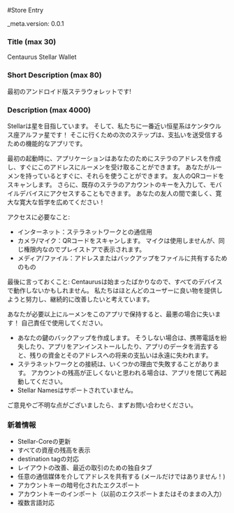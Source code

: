 ﻿#Store Entry

_meta.version: 0.0.1

### Title (max 30)

Centaurus Stellar Wallet

### Short Description (max 80)

最初のアンドロイド版ステラウォレットです!

### Description (max 4000)


Stellarは星を目指しています。 そして、私たちに一番近い恒星系はケンタウルス座アルファ星です！ そこに行くための次のステップは、支払いを送受信するための機能的なアプリです。

最初の起動時に、アプリケーションはあなたのためにステラのアドレスを作成し、すぐにこのアドレスにルーメンを受け取ることができます。 あなたがルーメンを持っているとすぐに、それらを使うことができます。 友人のQRコードをスキャンします。 さらに、既存のステラのアカウントのキーを入力して、モバイルデバイスにアクセスすることもできます。 あなたの友人の間で楽しく、寛大な寛大な哲学を広めてください！

アクセスに必要なこと:

* インターネット：ステラネットワークとの通信用
* カメラ/マイク：QRコードをスキャンします。 マイクは使用しませんが、同じ権限内なのでプレイストアで表示されます。
* メディア/ファイル：アドレスまたはバックアップをファイルに共有するためのもの

最後に言っておくこと:
Centaurusは始まったばかりなので、すべてのデバイスで動作しないかもしれません。 私たちはほとんどのユーザーに良い物を提供しようと努力し、継続的に改善したいと考えています。

あなたが必要以上にルーメンをこのアプリで保持すると、最悪の場合に失います！ 自己責任で使用してください。

* あなたの鍵のバックアップを作成します。 そうしない場合は、携帯電話を紛失したり、アプリをアンインストールしたり、アプリのデータを消去すると、残りの資金とそのアドレスへの将来の支払いは永遠に失われます。
* ステラネットワークとの接続は、いくつかの理由で失敗することがあります。 アカウントの残高が正しくないと思われる場合は、アプリを閉じて再起動してください。
* Stellar Namesはサポートされていません。

ご意見やご不明な点がございましたら、まずお問い合わせください。

### 新着情報

* Stellar-Coreの更新
* すべての資産の残高を表示
* destination tagの対応
* レイアウトの改善、最近の取引のための独自タブ
* 任意の通信媒体を介してアドレスを共有する (メールだけではありません！)
* アカウントキーの暗号化されたエクスポート
* アカウントキーのインポート（以前のエクスポートまたはそのままの入力）
* 複数言語対応
